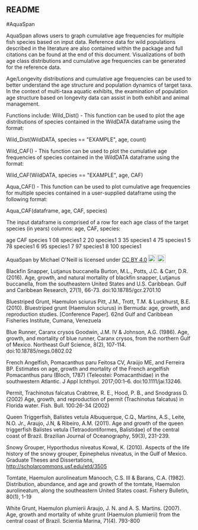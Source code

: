 ## README

#AquaSpan

AquaSpan allows users to graph cumulative age frequencies for multiple fish species based on input data. Reference data for wild populations described in the literature are also contained within the package and full citations can be found at the end of this document. Visualizations of both age class distributions and cumulative age frequencies can be generated for the reference data.

Age/Longevity distributions and cumulative age frequencies can be used to better understand the age structure and population dynamics of target taxa. In the context of multi-taxa aquatic exhibits, the examination of population age structure based on longevity data can assist in both exhibit and animal management.

Functions include:
Wild_Dist() - This function can be used to plot the age distributions of species contained in the WildDATA dataframe using the format:

Wild_Dist(WildDATA, species == "EXAMPLE", age, count)

Wild_CAF() - This function can be used to plot the cumulative age frequencies of species contained in the WildDATA dataframe using the format: 

Wild_CAF(WildDATA, species == "EXAMPLE", age, CAF)

Aqua_CAF() - This function can be used to plot cumulative age frequencies for multiple species contained in a user-supplied dataframe using the following format:

Aqua_CAF(dataframe, age, CAF, species)

The input dataframe is comprised of a row for each age class of the target species (in years) columns: age, CAF, species:

age	CAF	species
1	08	species1
2	20	species1
3	35	species1
4	75	species1
5	78	species1
6	95	species1
7	97	species1
8	100	species1


<p xmlns:cc="http://creativecommons.org/ns#" xmlns:dct="http://purl.org/dc/terms/"><span property="dct:title">AquaSpan</span> by <span property="cc:attributionName">Michael O'Neill</span> is licensed under <a href="http://creativecommons.org/licenses/by/4.0/?ref=chooser-v1" target="_blank" rel="license noopener noreferrer" style="display:inline-block;">CC BY 4.0<img style="height:22px!important;margin-left:3px;vertical-align:text-bottom;" src="https://mirrors.creativecommons.org/presskit/icons/cc.svg?ref=chooser-v1"><img style="height:22px!important;margin-left:3px;vertical-align:text-bottom;" src="https://mirrors.creativecommons.org/presskit/icons/by.svg?ref=chooser-v1"></a></p>


Blackfin Snapper, Lutjanus buccanella
Burton, M.L., Potts, J.C. & Carr, D.R. (2016). Age, growth, and natural mortality of blackfin snapper, Lutjanus buccanella, from the southeastern United States and U.S. Caribbean. Gulf and Caribbean Research, 27(1), 66-73. doi:10.18785/gcr.2701.10

Bluestriped Grunt, Haemulon sciurus
Pitt, J.M., Trott, T.M. & Luckhurst, B.E. (2010). Bluestriped grunt (Haemulon sciurus) in Bermuda: age, growth, and reproduction studies. [Conference Paper]. 62nd Gulf and Caribbean Fisheries Institute, Cumana, Venezuela

Blue Runner, Caranx crysos
Goodwin, J.M. IV & Johnson, A.G. (1986). Age, growth, and mortality of blue runner, Caranx crysos, from the northern Gulf of Mexico. Northeast Gulf Science, 8(2), 107-114. doi:10.18785/negs.0802.02

French Angelfish, Pomacanthus paru
Feitosa CV, Araújo ME, and Ferreira BP. Estimates on age, growth and mortality of the French angelfish Pomacanthus paru (Bloch, 1787) (Teleostei: Pomacanthidae) in the southwestern Atlantic. J Appl Ichthyol. 2017;00:1–6. doi:10.1111/jai.13246.

Permit, Trachinotus falcatus
Crabtree, R. E., Hood, P. B., and Snodgrass D. (2002) Age, growth, and reproduction of permit (Trachinotus falcatus) in Florida water. Fish. Bull. 100:26-34 (2002)

Queen Triggerfish, Balistes vetula
Albuquerque, C.Q., Martins, A.S., Leite, N.O. Jr., Araujo, J.N, & Ribeiro, A.M. (2011). Age and growth of the queen triggerfish Balistes vetula (Tetraodontiformes, Balistidae) of the central coast of Brazil. Brazilian Journal of Oceanography, 59(3), 231-239.

Snowy Grouper, Hyporthodus niveatus
Kowal, K. (2010). Aspects of the life history of the snowy grouper, Epinephelus niveatus, in the Gulf of Mexico. Graduate Theses and Dissertations, http://scholarcommons.usf.edu/etd/3505

Tomtate, Haemulon aurolineatum
Manooch, C.S. III & Barans, C.A. (1982). Distribution, abundance, and age and growth of the tomtate, Haemulon aurolineatum, along the southeastern United States coast. Fishery Bulletin, 80(1), 1-19

White Grunt, Haemulon plumierii
Araujo, J. N. and A. S. Martins. (2007). Age, growth and mortality of white grunt (Haemulon plumierii) from the central coast of Brazil. Scientia Marina, 71(4). 793-800
